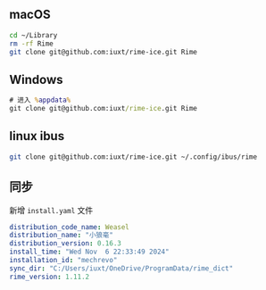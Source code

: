 
## macOS

```bash
cd ~/Library
rm -rf Rime
git clone git@github.com:iuxt/rime-ice.git Rime
```

## Windows

```bat
# 进入 %appdata%
git clone git@github.com:iuxt/rime-ice.git Rime
```

## linux ibus

```bash
git clone git@github.com:iuxt/rime-ice.git ~/.config/ibus/rime
```


## 同步

新增 `install.yaml` 文件



```yml
distribution_code_name: Weasel
distribution_name: "小狼毫"
distribution_version: 0.16.3
install_time: "Wed Nov  6 22:33:49 2024"
installation_id: "mechrevo"
sync_dir: "C:/Users/iuxt/OneDrive/ProgramData/rime_dict"
rime_version: 1.11.2
```


